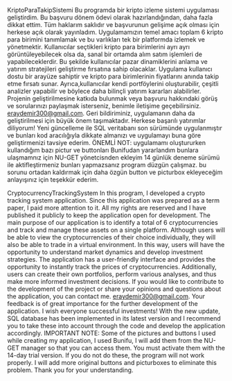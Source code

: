 KriptoParaTakipSistemi 
Bu programda bir kripto izleme sistemi uygulaması geliştirdim. Bu başvuru dönem ödevi olarak hazırlandığından, daha fazla dikkat ettim. Tüm haklarım saklıdır ve başvurunun gelişime açık olması için herkese açık olarak yayınladım. Uygulamamızın temel amacı toplam 6 kripto para birimini tanımlamak ve bu varlıkları tek bir platformda izlemek ve yönetmektir. Kullanıcılar seçtikleri kripto para birimlerini ayrı ayrı görüntüleyebilecek olsa da, sanal bir ortamda alım satım işlemleri de yapabileceklerdir. Bu şekilde kullanıcılar pazar dinamiklerini anlama ve yatırım stratejileri geliştirme fırsatına sahip olacaklar. Uygulama kullanıcı dostu bir arayüze sahiptir ve kripto para birimlerinin fiyatlarını anında takip etme fırsatı sunar. Ayrıca,kullanıcılar kendi portföylerini oluşturabilir, çeşitli analizler yapabilir ve böylece daha bilinçli yatırım kararları alabilirler. Projenin geliştirilmesine katkıda bulunmak veya başvuru hakkındaki görüş ve sorularınızı paylaşmak isterseniz, benimle iletişime geçebilirsiniz. eraydemir300@gmail.com. Geri bildiriminiz, uygulamanın daha da geliştirilmesi için büyük önem taşımaktadır. Herkese başarılı yatırımlar diliyorum! Yeni güncelleme ile SQL veritabanı son sürümünde uygulanmıştır ve bunları kod aracılığıyla dikkate almanızı ve uygulamayı buna göre geliştirmenizi tavsiye ederim.
ÖNEMLİ NOT: uygulamamı oluştururken kullandığım bazı pictur ve buttonları Bunifudan yararlandım bunlara ulaşmamnız için NU-GET yönetcisnden ekleyim 14 günlük deneme sürümü ile aktifleştirmeniz bunları yapmazsanız program düzgün çalışmaz. bu sorunu ortadan kaldırmak için daha özgün button ve picturbox ekleyeceğim anlayışınız için teşekkür ederim.

CryptocurrencyTrackingSystem 
In this program, I developed a crypto tracking system application. Since this application was prepared as a term paper, I paid more attention to it. All my rights are reserved and I have published it publicly to keep the application open for development. The main purpose of our application is to identify a total of 6 cryptocurrencies and track and manage these assets on a single platform. Although users will be able to view the cryptocurrencies of their choice individually, they will also be able to trade in a virtual environment. In this way, users will have the opportunity to understand market dynamics and develop investment strategies. The application has a user-friendly interface and provides the opportunity to instantly track the prices of cryptocurrencies. Additionally, users can create their own portfolios, perform various analyses, and thus make more informed investment decisions. If you would like to contribute to the development of the project or share your opinions and questions about the application, you can contact me. eraydemir300@gmail.com. Your feedback is of great importance for the further development of the application. I wish everyone successful investments! With the new update, SQL database has been implemented in its latest version and I recommend you to take these into account through the code and develop the application accordingly.
IMPORTANT NOTE: Some of the pictures and buttons I used while creating my application, I used Bunifu, I will add them from the NU-GET manager so that you can access them. You must activate them with the 14-day trial version. If you do not do these, the program will not work properly. I will add more original buttons and picturboxes to eliminate this problem. Thank you for your understanding.

